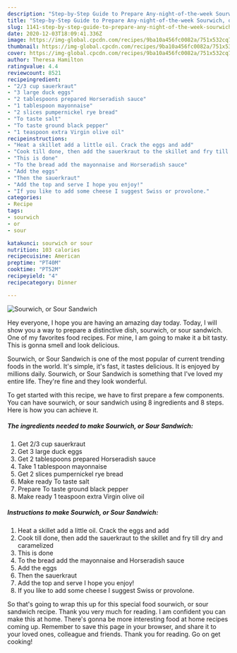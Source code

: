 ```yaml
---
description: "Step-by-Step Guide to Prepare Any-night-of-the-week Sourwich, or Sour Sandwich"
title: "Step-by-Step Guide to Prepare Any-night-of-the-week Sourwich, or Sour Sandwich"
slug: 1141-step-by-step-guide-to-prepare-any-night-of-the-week-sourwich-or-sour-sandwich
date: 2020-12-03T18:09:41.336Z
image: https://img-global.cpcdn.com/recipes/9ba10a456fc0082a/751x532cq70/sourwich-or-sour-sandwich-recipe-main-photo.jpg
thumbnail: https://img-global.cpcdn.com/recipes/9ba10a456fc0082a/751x532cq70/sourwich-or-sour-sandwich-recipe-main-photo.jpg
cover: https://img-global.cpcdn.com/recipes/9ba10a456fc0082a/751x532cq70/sourwich-or-sour-sandwich-recipe-main-photo.jpg
author: Theresa Hamilton
ratingvalue: 4.4
reviewcount: 8521
recipeingredient:
- "2/3 cup sauerkraut"
- "3 large duck eggs"
- "2 tablespoons prepared Horseradish sauce"
- "1 tablespoon mayonnaise"
- "2 slices pumpernickel rye bread"
- "To taste salt"
- "To taste ground black pepper"
- "1 teaspoon extra Virgin olive oil"
recipeinstructions:
- "Heat a skillet add a little oil. Crack the eggs and add"
- "Cook till done, then add the sauerkraut to the skillet and fry till dry and caramelized"
- "This is done"
- "To the bread add the mayonnaise and Horseradish sauce"
- "Add the eggs"
- "Then the sauerkraut"
- "Add the top and serve I hope you enjoy!"
- "If you like to add some cheese I suggest Swiss or provolone."
categories:
- Recipe
tags:
- sourwich
- or
- sour

katakunci: sourwich or sour 
nutrition: 103 calories
recipecuisine: American
preptime: "PT40M"
cooktime: "PT52M"
recipeyield: "4"
recipecategory: Dinner

---
```



![Sourwich, or Sour Sandwich](https://img-global.cpcdn.com/recipes/9ba10a456fc0082a/751x532cq70/sourwich-or-sour-sandwich-recipe-main-photo.jpg)

Hey everyone, I hope you are having an amazing day today. Today, I will show you a way to prepare a distinctive dish, sourwich, or sour sandwich. One of my favorites food recipes. For mine, I am going to make it a bit tasty. This is gonna smell and look delicious.



Sourwich, or Sour Sandwich is one of the most popular of current trending foods in the world. It's simple, it's fast, it tastes delicious. It is enjoyed by millions daily. Sourwich, or Sour Sandwich is something that I've loved my entire life. They're fine and they look wonderful.


To get started with this recipe, we have to first prepare a few components. You can have sourwich, or sour sandwich using 8 ingredients and 8 steps. Here is how you can achieve it.

<!--inarticleads1-->

##### The ingredients needed to make Sourwich, or Sour Sandwich:

1. Get 2/3 cup sauerkraut
1. Get 3 large duck eggs
1. Get 2 tablespoons prepared Horseradish sauce
1. Take 1 tablespoon mayonnaise
1. Get 2 slices pumpernickel rye bread
1. Make ready To taste salt
1. Prepare To taste ground black pepper
1. Make ready 1 teaspoon extra Virgin olive oil




<!--inarticleads2-->

##### Instructions to make Sourwich, or Sour Sandwich:

1. Heat a skillet add a little oil. Crack the eggs and add
1. Cook till done, then add the sauerkraut to the skillet and fry till dry and caramelized
1. This is done
1. To the bread add the mayonnaise and Horseradish sauce
1. Add the eggs
1. Then the sauerkraut
1. Add the top and serve I hope you enjoy!
1. If you like to add some cheese I suggest Swiss or provolone.




So that's going to wrap this up for this special food sourwich, or sour sandwich recipe. Thank you very much for reading. I am confident you can make this at home. There's gonna be more interesting food at home recipes coming up. Remember to save this page in your browser, and share it to your loved ones, colleague and friends. Thank you for reading. Go on get cooking!
